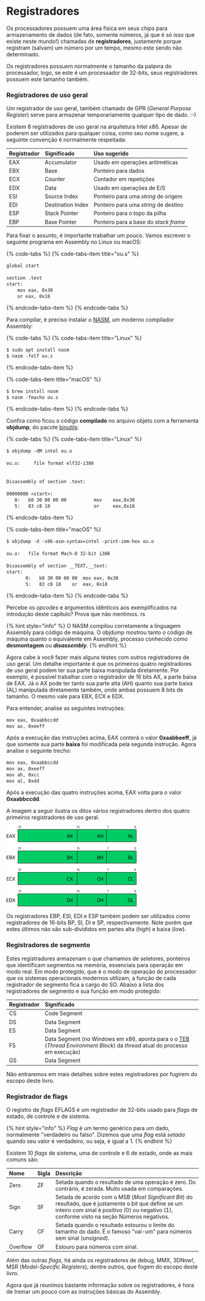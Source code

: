 # Registradores

Os processadores possuem uma área física em seus _chips_ para armazenamento de dados \(de fato, somente números, já que é só isso que existe neste mundo!\) chamadas de **registradores**, justamente porque registram \(salvam\) um número por um tempo, mesmo este sendo não determinado.

Os registradores possuem normalmente o tamanho da palavra do processador, logo, se este é um processador de 32-bits, seus registradores possuem este tamanho também.

### Registradores de uso geral

Um registrador de uso geral, também chamado de GPR \(_General Purpose Register_\) serve para armazenar temporariamente qualquer tipo de dado. :-\)

Existem 8 registradores de uso geral na arquitetura Intel x86. Apesar de poderem ser utilizados para qualquer coisa, como seu nome sugere, a seguinte convenção é normalmente respeitada:

| Registrador | Significado | Uso sugerido |
| :--- | :--- | :--- |
| EAX | Accumulator | Usado em operações aritiméticas |
| EBX | Base | Ponteiro para dados |
| ECX | Counter | Contador em repetições |
| EDX | Data | Usado em operações de E/S |
| ESI | Source Index | Ponteiro para uma _string_ de origem |
| EDI | Destination Index | Ponteiro para uma _string_ de destino |
| ESP | Stack Pointer | Ponteiro para o topo da pilha |
| EBP | Base Pointer | Ponteiro para a base do _stack frame_ |

Para fixar o assunto, é importante trabalhar um pouco. Vamos escrever o seguinte programa em Assembly no Linux ou macOS:

{% code-tabs %}
{% code-tabs-item title="ou.s" %}
```assembly
global start

section .text
start:
	mov eax, 0x30
	or eax, 0x18
```
{% endcode-tabs-item %}
{% endcode-tabs %}

Para compilar, é preciso instalar o [NASM](https://www.nasm.us/), um moderno compilador Assembly:

{% code-tabs %}
{% code-tabs-item title="Linux" %}
```text
$ sudo apt install nasm
$ nasm -felf ou.s
```
{% endcode-tabs-item %}

{% code-tabs-item title="macOS" %}
```
$ brew install nasm
$ nasm -fmacho ou.s
```
{% endcode-tabs-item %}
{% endcode-tabs %}

Confira como ficou o código **compilado** no arquivo objeto com a ferramenta **objdump**, do pacote [binutils](https://www.gnu.org/software/binutils/):

{% code-tabs %}
{% code-tabs-item title="Linux" %}
```text
$ objdump -dM intel ou.o

ou.o:     file format elf32-i386


Disassembly of section .text:

00000000 <start>:
   0:	b8 30 00 00 00       	mov    eax,0x30
   5:	83 c8 18             	or     eax,0x18
```
{% endcode-tabs-item %}

{% code-tabs-item title="macOS" %}
```
$ objdump -d -x86-asm-syntax=intel -print-imm-hex ou.o

ou.o:	file format Mach-O 32-bit i386

Disassembly of section __TEXT,__text:
start:
       0:	b8 30 00 00 00 	mov	eax, 0x30
       5:	83 c8 18 	or	eax, 0x18
```
{% endcode-tabs-item %}
{% endcode-tabs %}

Percebe os _opcodes_ e argumentos idênticos aos exemplificados na introdução deste capítulo? Prova que não mentimos. rs

{% hint style="info" %}
O NASM compilou corretamente a linguagem Assembly para código de máquina. O objdump mostrou tanto o código de máquina quanto o equivalente em Assembly, processo conhecido como **desmontagem** ou _**disassembly**_.
{% endhint %}

Agora cabe à você fazer mais alguns testes com outros registradores de uso geral. Um detalhe importante é que os primeiros quatro registradores de uso geral podem ter sua parte baixa manipulada diretamente. Por exemplo, é possível trabalhar com o registrador de 16 bits AX, a parte baixa de EAX. Já o AX pode ter tanto sua parte alta \(AH\) quanto sua parte baixa \(AL\) manipulada diretamente também, onde ambas possuem 8 bits de tamanho. O mesmo vale para EBX, ECX e EDX.

Para entender, analise as seguintes instruções:

```assembly
mov eax, 0xaabbccdd
mov ax, 0xeeff
```

Após a execução das instruções acima, EAX conterá o valor **0xaabbeeff**, já que somente sua parte **baixa** foi modificada pela segunda instrução. Agora analise o seguinte trecho:

```assembly
mov eax, 0xaabbccdd
mov ax, 0xeeff
mov ah, 0xcc
mov al, 0xdd
```

Após a execução das quatro instruções acima, EAX volta para o valor **0xaabbccdd**.

A imagem a seguir ilustra os ditos vários registradores dentro dos quatro primeiros registradores de uso geral.

![Figura X - Sub-divis&#xF5;es de EAX, EBX, ECX e EDX](../.gitbook/assets/registradores%20%282%29.png)

Os registradores EBP, ESI, EDI e ESP também podem ser utilizados como registradores de 16-bits BP, SI, DI e SP, respectivamente. Note porém que estes últimos não são sub-divididos em partes alta \(_high_\) e baixa \(_low_\).

### Registradores de segmento

Estes registradores armazenam o que chamamos de seletores, ponteiros que identificam segmentos na memória, essenciais para operação em modo real. Em modo protegido, que é o modo de operação do processador que os sistemas operacionais modernos utilizam, a função de cada registrador de segmento fica a cargo do SO. Abaixo a lista dos registradores de segmento e sua função em modo protegido:

| Registrador | Significado |
| :--- | :--- |
| CS | Code Segment |
| DS | Data Segment |
| ES | Data Segment |
| FS | Data Segment \(no Windows em x86, aponta para o o [TEB](https://msdn.microsoft.com/en-us/library/windows/desktop/ms686708%28v=vs.85%29.aspx) \(_Thread Environment Block_\) da _thread_ atual do processo em execução\) |
| GS | Data Segment |

Não entraremos em mais detalhes sobre estes registradores por fugirem do escopo deste livro.

### Registrador de flags

O registro de _flags_ EFLAGS é um registrador de 32-bits usado para _flags_ de estado, de controle e de sistema.

{% hint style="info" %}
_Flag_ é um termo genérico para um dado, normalmente "verdadeiro ou falso". Dizemos que uma _flag_ está _setada_ quando seu valor é verdadeiro, ou seja, é igual a 1.
{% endhint %}

Existem 10 _flags_ de sistema, uma de controle e 6 de estado, onde as mais comuns são:

| Nome | Sigla | Descrição |
| :--- | :--- | :--- |
| Zero | ZF | Setada quando o resultado de uma operação é zero. Do contrário, é zerada. Muito usada em comparações. |
| Sign | SF | Setada de acordo com o MSB \(_Most Significant Bit_\) do resultado, que é justamente o _bit_ que define se um inteiro com sinal é positivo \(0\) ou negativo \(1\), conforme visto na seção Números negativos. |
| Carry | CF | Setada quando o resultado estourou o limite do tamanho do dado. É o famoso "vai-um" para números sem sinal \(_unsigned_\). |
| Overflow | OF | Estouro para números com sinal. |

Além das outras _flags_, há ainda os registradores de debug, MMX, 3DNow!, MSR \(_Model-Specific Registers_\), dentre outros, que fogem do escopo deste livro.

Agora que já reunimos bastante informação sobre os registradores, é hora de treinar um pouco com as instruções básicas do Assembly.

